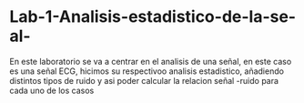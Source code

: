 # Lab-1-Analisis-estadistico-de-la-se-al-
En este laboratorio se va a centrar en el analisis de una señal, en este caso es una señal ECG, hicimos su respectivoo analisis estadistico, añadiendo distintos tipos de ruido y asi poder calcular la relacion señal -ruido para cada uno de los casos 
